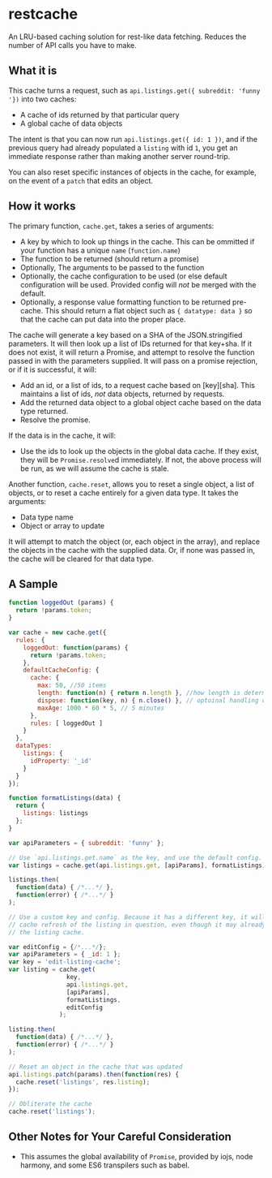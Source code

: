 # restcache
An LRU-based caching solution for rest-like data fetching. Reduces the number
of API calls you have to make.

## What it is

This cache turns a request, such as `api.listings.get({ subreddit: 'funny '})`
into two caches:

* A cache of ids returned by that particular query
* A global cache of data objects

The intent is that you can now run `api.listings.get({ id: 1 })`, and if the
previous query had already populated a `listing` with id `1`, you get an
immediate response rather than making another server round-trip.

You can also reset specific instances of objects in the cache, for example, on
the event of a `patch` that edits an object.

## How it works

The primary function, `cache.get`, takes a series of arguments:

* A key by which to look up things in the cache. This can be ommitted if your
  function has a unique `name` (`function.name`)
* The function to be returned (should return a promise)
* Optionally, The arguments to be passed to the function
* Optionally, the cache configuration to be used (or else default configuration
  will be used. Provided config will *not* be merged with the default.
* Optionally, a response value formatting function to be returned pre-cache.
  This should return a flat object such as `{ datatype: data }` so that the
  cache can put data into the proper place.

The cache will generate a key based on a SHA of the JSON.stringified parameters.
It will then look up a list of IDs returned for that key+sha. If it does not
exist, it will return a Promise, and attempt to resolve the function passed in
with the parameters supplied. It will pass on a promise rejection, or if it is
successful, it will:

* Add an id, or a list of ids, to a request cache based on [key][sha]. This
  maintains a list of ids, *not* data objects, returned by requests.
* Add the returned data object to a global object cache based on the data type
  returned.
* Resolve the promise.

If the data is in the cache, it will:

* Use the ids to look up the objects in the global data cache. If they exist,
  they will be `Promise.resolve`d immediately. If not, the above process will
  be run, as we will assume the cache is stale.


Another function, `cache.reset`, allows you to reset a single object, a list of
objects, or to reset a cache entirely for a given data type. It takes the
arguments:

* Data type name
* Object or array to update

It will attempt to match the object (or, each object in the array), and replace
the objects in the cache with the supplied data. Or, if none was passed in, the
cache will be cleared for that data type.

## A Sample

```javascript
function loggedOut (params) {
  return !params.token;
}

var cache = new cache.get({
  rules: {
    loggedOut: function(params) {
      return !params.token;
    },
    defaultCacheConfig: {
      cache: {
        max: 50, //50 items
        length: function(n) { return n.length }, //how length is determined
        dispose: function(key, n) { n.close() }, // optoinal handling on disposal
        maxAge: 1000 * 60 * 5, // 5 minutes
      },
      rules: [ loggedOut ]
    }
  },
  dataTypes:
    listings: {
      idProperty: '_id'
    }
  }
});

function formatListings(data) {
  return {
    listings: listings
  };
}

var apiParameters = { subreddit: 'funny' };

// Use `api.listings.get.name` as the key, and use the default config.
var listings = cache.get(api.listings.get, [apiParams], formatListings);

listings.then(
  function(data) { /*...*/ },
  function(error) { /*...*/ }
);

// Use a custom key and config. Because it has a different key, it will force a
// cache refresh of the listing in question, even though it may already be in
// the listing cache.

var editConfig = {/*...*/};
var apiParameters = { _id: 1 };
var key = 'edit-listing-cache';
var listing = cache.get(
                key,
                api.listings.get,
                [apiParams],
                formatListings,
                editConfig
              );

listing.then(
  function(data) { /*...*/ },
  function(error) { /*...*/ }
);

// Reset an object in the cache that was updated
api.listings.patch(params).then(function(res) {
  cache.reset('listings', res.listing);
});

// Obliterate the cache
cache.reset('listings');
```

## Other Notes for Your Careful Consideration

* This assumes the global availability of `Promise`, provided by iojs, node
  harmony, and some ES6 transpilers such as babel.
